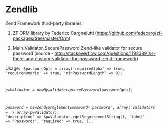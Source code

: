 Zendlib
=======

Zend Framework third-party libraries

1. ZF ORM library by Federico Cargnelutti (https://github.com/fedecarg/zf-packages/tree/master/Orm)

2. Main_Validator_SecurePassword
  Zend-like validator for secure password
  (source - http://stackoverflow.com/questions/11923891/is-there-any-custom-validator-for-password-zend-framework)

  Usage:
  <code>
  $passwordOpts = array('requireAlpha' => true,
                      'requireNumeric' => true,
                      'minPasswordLength' => 8);

  $pwValidator = new My_Validator_SecurePassword($passwordOpts);

  $password = new Zend_Form_Element_Password('password', array(
    'validators' => array($pwValidator),
    'description' => $pwValidator->getRequirementString(),
    'label' => 'Password:',
    'required' => true,
  ));
  </code>